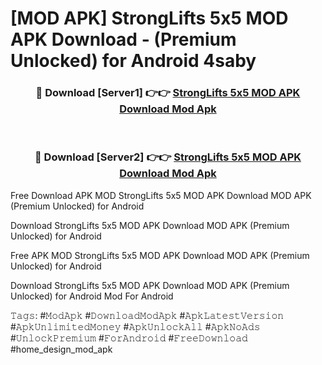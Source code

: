 # [MOD APK] StrongLifts 5x5 MOD APK Download - (Premium Unlocked) for Android 4saby



<div align="center">
<h3>🔴 Download [Server1] 👉👉 <a href="https://momento.my/?title=StrongLifts_5x5_MOD_APK_Download">StrongLifts 5x5 MOD APK Download Mod Apk</a></h3><br>

<h3>🔴 Download [Server2] 👉👉 <a href="https://momento.my/?title=StrongLifts_5x5_MOD_APK_Download">StrongLifts 5x5 MOD APK Download Mod Apk</a></h3>
</div>



Free Download APK MOD StrongLifts 5x5 MOD APK Download MOD APK (Premium Unlocked) for Android

Download StrongLifts 5x5 MOD APK Download MOD APK (Premium Unlocked) for Android

Free APK MOD StrongLifts 5x5 MOD APK Download MOD APK (Premium Unlocked) for Android

Download StrongLifts 5x5 MOD APK Download MOD APK (Premium Unlocked) for Android Mod For Android

𝚃𝚊𝚐𝚜: #𝙼𝚘𝚍𝙰𝚙𝚔 #𝙳𝚘𝚠𝚗𝚕𝚘𝚊𝚍𝙼𝚘𝚍𝙰𝚙𝚔 #𝙰𝚙𝚔𝙻𝚊𝚝𝚎𝚜𝚝𝚅𝚎𝚛𝚜𝚒𝚘𝚗 #𝙰𝚙𝚔𝚄𝚗𝚕𝚒𝚖𝚒𝚝𝚎𝚍𝙼𝚘𝚗𝚎𝚢 #𝙰𝚙𝚔𝚄𝚗𝚕𝚘𝚌𝚔𝙰𝚕𝚕 #𝙰𝚙𝚔𝙽𝚘𝙰𝚍𝚜 #𝚄𝚗𝚕𝚘𝚌𝚔𝙿𝚛𝚎𝚖𝚒𝚞𝚖 #𝙵𝚘𝚛𝙰𝚗𝚍𝚛𝚘𝚒𝚍 #𝙵𝚛𝚎𝚎𝙳𝚘𝚠𝚗𝚕𝚘𝚊𝚍 #home_design_mod_apk
